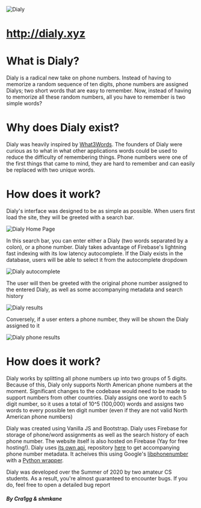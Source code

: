 ![Dialy](https://i.imgur.com/7ErzpV2.png)

# http://dialy.xyz

# What is Dialy?
Dialy is a radical new take on phone numbers. Instead of having to memorize a random sequence of ten digits, phone numbers are assigned Dialys; two short words that are easy to remember. Now, instead of having to memorize all these random numbers, all you have to remember is two simple words?

# Why does Dialy exist?
Dialy was heavily inspired by [What3Words](https://what3words.com/). The founders of Dialy were curious as to what in what other applications words could be used to reduce the difficulty of remembering things. Phone numbers were one of the first things that came to mind, they are hard to remember and can easily be replaced with two unique words.

# How does it work?
Dialy's interface was designed to be as simple as possible. When users first load the site, they will be greeted with a search bar. 

![Dialy Home Page](https://i.imgur.com/oQAb2J8.png)

In this search bar, you can enter either a Dialy (two words separated by a colon), or a phone number. Dialy takes advantage of Firebase's lightning fast indexing with its low latency autocomplete. If the Dialy exists in the database, users will be able to select it from the autocomplete dropdown

![Dialy autocomplete](https://i.imgur.com/dXEvCBE.png)

The user will then be greeted with the original phone number assigned to the entered Dialy, as well as some accompanying metadata and search history

![Dialy results](https://i.imgur.com/vr7yUgH.png)

Conversely, if a user enters a phone number, they will be shown the Dialy assigned to it

![Dialy phone results](https://i.imgur.com/5DNUZrh.png)

# How does it work?
Dialy works by splitting all phone numbers up into two groups of 5 digits. Because of this, Dialy only supports North American phone numbers at the moment. Significant changes to the codebase would need to be made to support numbers from other countries. Dialy assigns one word to each 5 digit number, so it uses a total of 10^5 (100,000) words and assigns two words to every possible ten digit number (even if they are not valid North American phone numbers)

Dialy was created using Vanilla JS and Bootstrap. Dialy uses Firebase for storage of phone/word assignments as well as the search history of each phone number. The website itself is also hosted on Firebase (Yay for free hosting!). Dialy uses [its own api](http://api.dialy.xyz/), repository [here](https://github.com/cra1gg/dialy-api) to get accompanying phone number metadata. It acheives this using Google's [libphonenumber](https://github.com/google/libphonenumber) with a [Python wrapper](https://github.com/daviddrysdale/python-phonenumbers).

Dialy was developed over the Summer of 2020 by two amateur CS students. As a result, you're almost guaranteed to encounter bugs. If you do, feel free to open a detailed bug report
##### By Cra1gg & shmkane

